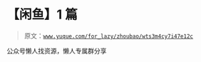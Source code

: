 # 【闲鱼】1 篇

> 原文：[`www.yuque.com/for_lazy/zhoubao/wts3m4cy7i47e12c`](https://www.yuque.com/for_lazy/zhoubao/wts3m4cy7i47e12c)

公众号懒人找资源，懒人专属群分享